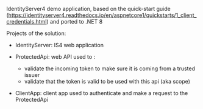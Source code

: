 IdentityServer4 demo application, based on the quick-start guide (https://identityserver4.readthedocs.io/en/aspnetcore1/quickstarts/1_client_credentials.html) and ported to .NET 8

Projects of the solution:

- IdentityServer: IS4 web application

- ProtectedApi: web API used to :
	- validate the incoming token to make sure it is coming from a trusted issuer
	- validate that the token is valid to be used with this api (aka scope)

- ClientApp: client app used to authenticate and make a request to the ProtectedApi



